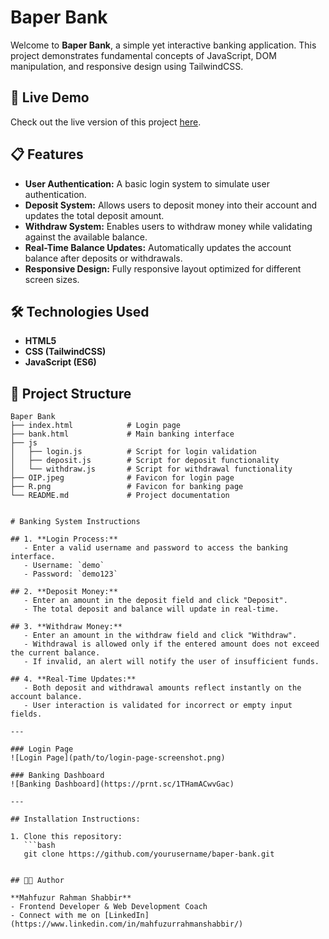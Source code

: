 # Baper Bank

Welcome to **Baper Bank**, a simple yet interactive banking application. This project demonstrates fundamental concepts of JavaScript, DOM manipulation, and responsive design using TailwindCSS.

## 🚀 Live Demo
Check out the live version of this project [here](https://baper-bank-eta.vercel.app/).

## 📋 Features
- **User Authentication:** A basic login system to simulate user authentication.
- **Deposit System:** Allows users to deposit money into their account and updates the total deposit amount.
- **Withdraw System:** Enables users to withdraw money while validating against the available balance.
- **Real-Time Balance Updates:** Automatically updates the account balance after deposits or withdrawals.
- **Responsive Design:** Fully responsive layout optimized for different screen sizes.

## 🛠️ Technologies Used
- **HTML5**
- **CSS (TailwindCSS)**
- **JavaScript (ES6)**

## 📂 Project Structure
```plaintext
Baper Bank
├── index.html            # Login page
├── bank.html             # Main banking interface
├── js
│   ├── login.js          # Script for login validation
│   ├── deposit.js        # Script for deposit functionality
│   └── withdraw.js       # Script for withdrawal functionality
├── OIP.jpeg              # Favicon for login page
├── R.png                 # Favicon for banking page
└── README.md             # Project documentation


# Banking System Instructions

## 1. **Login Process:**
   - Enter a valid username and password to access the banking interface.
   - Username: `demo`
   - Password: `demo123`

## 2. **Deposit Money:**
   - Enter an amount in the deposit field and click "Deposit".
   - The total deposit and balance will update in real-time.

## 3. **Withdraw Money:**
   - Enter an amount in the withdraw field and click "Withdraw".
   - Withdrawal is allowed only if the entered amount does not exceed the current balance.
   - If invalid, an alert will notify the user of insufficient funds.

## 4. **Real-Time Updates:**
   - Both deposit and withdrawal amounts reflect instantly on the account balance.
   - User interaction is validated for incorrect or empty input fields.

---

### Login Page
![Login Page](path/to/login-page-screenshot.png)

### Banking Dashboard
![Banking Dashboard](https://prnt.sc/1THamACwvGac)

---

## Installation Instructions:

1. Clone this repository:  
   ```bash
   git clone https://github.com/yourusername/baper-bank.git


## 👨‍💻 Author

**Mahfuzur Rahman Shabbir**  
- Frontend Developer & Web Development Coach  
- Connect with me on [LinkedIn](https://www.linkedin.com/in/mahfuzurrahmanshabbir/)

